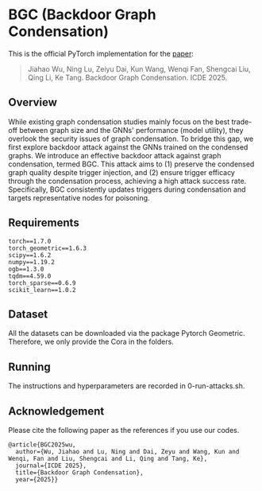 # BGC (Backdoor Graph Condensation)
This is the official PyTorch implementation for the [paper](https://arxiv.org/abs/2407.11025):
>Jiahao Wu, Ning Lu, Zeiyu Dai, Kun Wang, Wenqi Fan, Shengcai Liu, Qing Li, Ke Tang. Backdoor Graph Condensation. ICDE 2025.

## Overview
While existing graph condensation studies mainly focus on the best trade-off between graph size and the GNNs' performance (model utility), they overlook the security issues of graph condensation. To bridge this gap, we first explore backdoor attack against the GNNs trained on the condensed graphs. We introduce an effective backdoor attack against graph condensation, termed BGC. This attack aims to (1) preserve the condensed graph quality despite trigger injection, and (2) ensure trigger efficacy through the condensation process, achieving a high attack success rate. Specifically, BGC consistently updates triggers during condensation and targets representative nodes for poisoning.

## Requirements
```
torch==1.7.0
torch_geometric==1.6.3
scipy==1.6.2
numpy==1.19.2
ogb==1.3.0
tqdm==4.59.0
torch_sparse==0.6.9
scikit_learn==1.0.2
```

## Dataset
All the datasets can be downloaded via the package Pytorch Geometric. Therefore, we only provide the Cora in the folders.

## Running
The instructions and hyperparameters are recorded in 0-run-attacks.sh.

## Acknowledgement

Please cite the following paper as the references if you use our codes.

```
@article{BGC2025wu,
  author={Wu, Jiahao and Lu, Ning and Dai, Zeyu and Wang, Kun and Wenqi, Fan and Liu, Shengcai and Li, Qing and Tang, Ke},
  journal={ICDE 2025}, 
  title={Backdoor Graph Condensation}, 
  year={2025}}
```
